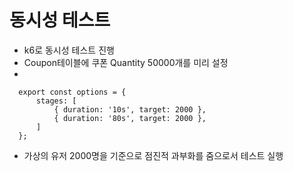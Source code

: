 # 동시성 테스트

- k6로 동시성 테스트 진행
- Coupon테이블에 쿠폰 Quantity 50000개를 미리 설정
- 

```
  export const options = {
      stages: [
          { duration: '10s', target: 2000 },
          { duration: '80s', target: 2000 },
      ]
  };
```
- 가상의 유저 2000명을 기준으로 점진적 과부화를 줌으로서 테스트 실행
